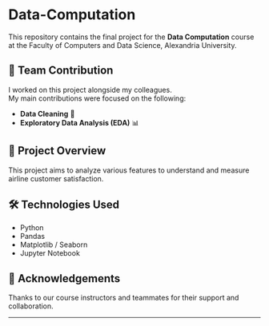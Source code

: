 # Data-Computation

This repository contains the final project for the **Data Computation** course at the Faculty of Computers and Data Science, Alexandria University.

## 👬 Team Contribution

I worked on this project alongside my colleagues.  
My main contributions were focused on the following:

- **Data Cleaning** 🧹  
- **Exploratory Data Analysis (EDA)** 📊

## 📁 Project Overview

This project aims to analyze various features to understand and measure airline customer satisfaction.

## 🛠️ Technologies Used

- Python
- Pandas
- Matplotlib / Seaborn
- Jupyter Notebook

## 🤝 Acknowledgements

Thanks to our course instructors and teammates for their support and collaboration.

---

